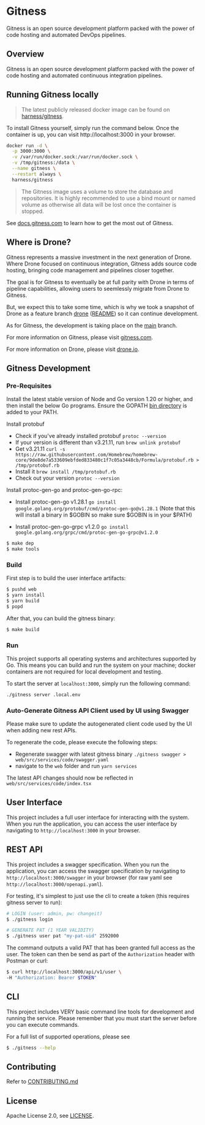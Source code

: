 # Gitness
Gitness is an open source development platform packed with the power of code hosting and automated DevOps pipelines.

## Overview
Gitness is an open source development platform packed with the power of code hosting and automated continuous integration pipelines.

## Running Gitness locally
> The latest publicly released docker image can be found on [harness/gitness](https://hub.docker.com/r/harness/gitness).

To install Gitness yourself, simply run the command below. Once the container is up, you can visit http://localhost:3000 in your browser.

```bash
docker run -d \
  -p 3000:3000 \
  -v /var/run/docker.sock:/var/run/docker.sock \
  -v /tmp/gitness:/data \
  --name gitness \
  --restart always \
  harness/gitness
```
> The Gitness image uses a volume to store the database and repositories. It is highly recommended to use a bind mount or named volume as otherwise all data will be lost once the container is stopped.

See [docs.gitness.com](https://docs.gitness.com) to learn how to get the most out of Gitness.

## Where is Drone?

Gitness represents a massive investment in the next generation of Drone. Where Drone focused on continuous integration, Gitness adds source code hosting, bringing code management and pipelines closer together.

The goal is for Gitness to eventually be at full parity with Drone in terms of pipeline capabilities, allowing users to seemlessly migrate from Drone to Gitness.

But, we expect this to take some time, which is why we took a snapshot of Drone as a feature branch [drone](https://github.com/harness/gitness/tree/drone) ([README](https://github.com/harness/gitness/blob/drone/.github/readme.md)) so it can continue development.

As for Gitness, the development is taking place on the [main](https://github.com/harness/gitness/tree/main) branch.

For more information on Gitness, please visit [gitness.com](https://gitness.com/).

For more information on Drone, please visit [drone.io](https://www.drone.io/).

## Gitness Development
### Pre-Requisites

Install the latest stable version of Node and Go version 1.20 or higher, and then install the below Go programs. Ensure the GOPATH [bin directory](https://go.dev/doc/gopath_code#GOPATH) is added to your PATH.

Install protobuf
- Check if you've already installed protobuf ```protoc --version```
- If your version is different than v3.21.11, run ```brew unlink protobuf```
- Get v3.21.11 ```curl -s https://raw.githubusercontent.com/Homebrew/homebrew-core/9de8de7a533609ebfded833480c1f7c05a3448cb/Formula/protobuf.rb > /tmp/protobuf.rb```
- Install it ```brew install /tmp/protobuf.rb```
- Check out your version ```protoc --version```

Install protoc-gen-go and protoc-gen-go-rpc:

- Install protoc-gen-go v1.28.1 ```go install google.golang.org/protobuf/cmd/protoc-gen-go@v1.28.1```
(Note that this will install a binary in $GOBIN so make sure $GOBIN is in your $PATH)

- Install protoc-gen-go-grpc v1.2.0 ```go install google.golang.org/grpc/cmd/protoc-gen-go-grpc@v1.2.0```

```bash
$ make dep
$ make tools
```

### Build

First step is to build the user interface artifacts:

```bash
$ pushd web
$ yarn install
$ yarn build
$ popd
```

After that, you can build the gitness binary:

```bash
$ make build
```

### Run

This project supports all operating systems and architectures supported by Go.  This means you can build and run the system on your machine; docker containers are not required for local development and testing.

To start the server at `localhost:3000`, simply run the following command:

```bash
./gitness server .local.env
```

### Auto-Generate Gitness API Client used by UI using Swagger
Please make sure to update the autogenerated client code used by the UI when adding new rest APIs.

To regenerate the code, please execute the following steps:
- Regenerate swagger with latest gitness binary `./gitness swagger > web/src/services/code/swagger.yaml`
- navigate to the `web` folder and run `yarn services`

The latest API changes should now be reflected in `web/src/services/code/index.tsx`


## User Interface

This project includes a full user interface for interacting with the system. When you run the application, you can access the user interface by navigating to `http://localhost:3000` in your browser.

## REST API

This project includes a swagger specification. When you run the application, you can access the swagger specification by navigating to `http://localhost:3000/swagger` in your browser (for raw yaml see `http://localhost:3000/openapi.yaml`).


For testing, it's simplest to just use the cli to create a token (this requires gitness server to run):
```bash
# LOGIN (user: admin, pw: changeit)
$ ./gitness login

# GENERATE PAT (1 YEAR VALIDITY)
$ ./gitness user pat "my-pat-uid" 2592000
```

The command outputs a valid PAT that has been granted full access as the user.
The token can then be send as part of the `Authorization` header with Postman or curl:

```bash
$ curl http://localhost:3000/api/v1/user \
-H "Authorization: Bearer $TOKEN"
```


## CLI
This project includes VERY basic command line tools for development and running the service. Please remember that you must start the server before you can execute commands.

For a full list of supported operations, please see
```bash
$ ./gitness --help
```

## Contributing

Refer to [CONTRIBUTING.md](https://github.com/harness/gitness/blob/main/CONTRIBUTING.md)

## License

Apache License 2.0, see [LICENSE](https://github.com/harness/gitness/blob/main/LICENSE).
